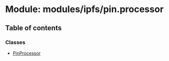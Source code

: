 # Module: modules/ipfs/pin.processor

## Table of contents

### Classes

- [PinProcessor](../classes/modules_ipfs_pin_processor.PinProcessor.md)
